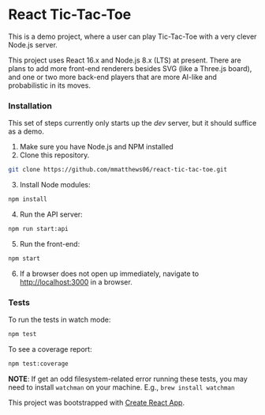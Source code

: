 # React Tic-Tac-Toe
This is a demo project, where a user can play Tic-Tac-Toe with a very clever Node.js server.

This project uses React 16.x and Node.js 8.x (LTS) at present. There are plans to add more front-end renderers besides SVG (like a Three.js board), and one or two more back-end players that are more AI-like and probabilistic in its moves.

### Installation
This set of steps currently only starts up the *dev* server, but it should suffice as a demo.
1. Make sure you have Node.js and NPM installed
2. Clone this repository.
 ```bash
 git clone https://github.com/mmatthews06/react-tic-tac-toe.git
 ```
3. Install Node modules:
 ```bash
 npm install
 ```
 4. Run the API server:
  ```bash
  npm run start:api
  ```
 5. Run the front-end:
  ```bash
  npm start
  ```
 6. If a browser does not open up immediately, navigate to [http://localhost:3000](http://localhost:3000) in a browser.
 
### Tests
To run the tests in watch mode:
```bash
npm test
```
To see a coverage report:
```bash
npm test:coverage
```
**NOTE**: If get an odd filesystem-related error running these tests, you may need to install `watchman` on your machine. E.g., `brew install watchman`
 

This project was bootstrapped with [Create React App](https://github.com/facebookincubator/create-react-app).

